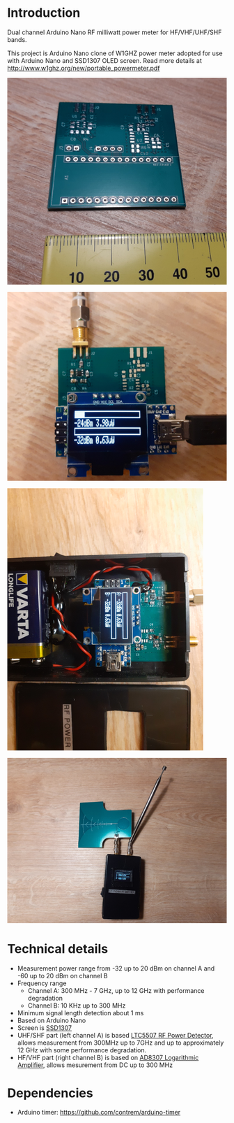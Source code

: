 # Introduction
Dual channel Arduino Nano RF milliwatt power meter for HF/VHF/UHF/SHF bands. 

This project is Arduino Nano clone of W1GHZ power meter adopted for use with Arduino Nano and SSD1307 OLED screen. Read more details at http://www.w1ghz.org/new/portable_powermeter.pdf

![alt text](images/board.png)

![alt text](images/device.png)

![alt text](images/complete.png)

![alt text](images/devantennas.png)

# Technical details
- Measurement power range from -32 up to 20 dBm on channel A and -60 up to 20 dBm on channel B
- Frequency range
  - Channel A: 300 MHz - 7 GHz, up to 12 GHz with performance degradation
  - Channel B: 10 KHz up to 300 MHz
- Minimum signal length detection about 1 ms
- Based on Arduino Nano
- Screen is [SSD1307](https://cdn-shop.adafruit.com/datasheets/SSD1306.pdf)
- UHF/SHF part (left channel A) is based [LTC5507 RF Power Detector](https://www.analog.com/media/en/technical-documentation/data-sheets/5508fa.pdf), allows measurement from 300MHz up to 7GHz and up to approximately 12 GHz with some performance degradation.
- HF/VHF part (right channel B) is based on [AD8307 Logarithmic Amplifier](https://www.analog.com/media/en/technical-documentation/data-sheets/AD8307.pdf), allows mesurement from DC up to 300 MHz

# Dependencies
- Arduino timer: https://github.com/contrem/arduino-timer
